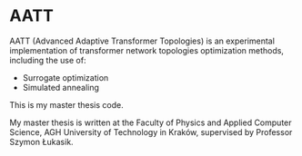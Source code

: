 # AATT
AATT (Advanced Adaptive Transformer Topologies) is an experimental implementation of transformer network topologies optimization methods, including the use of:
* Surrogate optimization
* Simulated annealing

This is my master thesis code.

My master thesis is written at the Faculty of Physics and  Applied Computer Science, AGH University of Technology in Kraków, supervised by Professor Szymon Łukasik.
